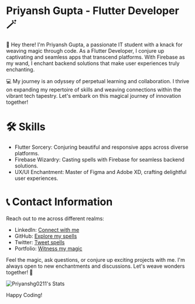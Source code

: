 # Priyansh Gupta - Flutter Developer 🪄

👋 Hey there! I'm Priyansh Gupta, a passionate IT student with a knack for weaving magic through code. As a Flutter Developer, I conjure up captivating and seamless apps that transcend platforms. With Firebase as my wand, I enchant backend solutions that make user experiences truly enchanting.

💻 My journey is an odyssey of perpetual learning and collaboration. I thrive on expanding my repertoire of skills and weaving connections within the vibrant tech tapestry. Let's embark on this magical journey of innovation together!

# 🛠 Skills

* Flutter Sorcery: Conjuring beautiful and responsive apps across diverse platforms.
* Firebase Wizardry: Casting spells with Firebase for seamless backend solutions.
* UX/UI Enchantment: Master of Figma and Adobe XD, crafting delightful user experiences.

# 📞 Contact Information

Reach out to me across different realms:

* LinkedIn: [Connect with me](https://www.linkedin.com/in/priyanshg02/)
* GitHub: [Explore my spells](https://github.com/Priyanshg0211/)
* Twitter: [Tweet spells](https://twitter.com/Priyanshg0211)
* Portfolio: [Witness my magic](https://guptapriyansh.tech/)

Feel the magic, ask questions, or conjure up exciting projects with me. I'm always open to new enchantments and discussions. Let's weave wonders together! 🌟

![Priyanshg0211's Stats](https://github-readme-stats.vercel.app/api?username=Priyanshg0211&theme=tokyonight&show_icons=true&hide_border=true&count_private=true)

Happy Coding!
